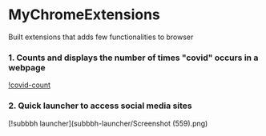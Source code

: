 # MyChromeExtensions
Built extensions that adds few functionalities to browser

### 1. Counts and displays the number of times "covid" occurs in a webpage
[!covid-count](basics/popup_output.txt)
### 2. Quick launcher to access social media sites
[!subbbh launcher](subbbh-launcher/Screenshot (559).png)
